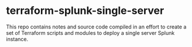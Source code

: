 # terraform-splunk-single-server
This repo contains notes and source code compiled in an effort to create a set of Terraform scripts and modules to deploy a single server Splunk instance.
